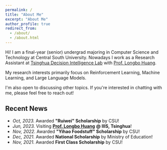 ```yaml
---
permalink: /
title: "About Me"
excerpt: "About Me"
author_profile: true
redirect_from: 
  - /about/
  - /about.html
---
```


Hi! I am a final-year (senior) undergrad majoring in Computer Science and Technology at Central South University. Nowadays I work as a Research Assistant at [Tsinghua Decision Intelligence Lab](https://people.iiis.tsinghua.edu.cn/~dilab/) with [Prof. Longbo Huang](https://people.iiis.tsinghua.edu.cn/~huang/).

My research interests primarily focus on Reinforcement Learning, Machine Learning, and Large Language Models.

I'm also open to discussing other topics. If you're interested in chatting with me, please feel free to reach out!

## Recent News
- *Oct, 2023.* Awarded **"Ruiwei" Scholarship** by CSU!
- *Jun, 2023.* Visiting [**Prof. Longbo Huang**](https://people.iiis.tsinghua.edu.cn/~huang/) **@ IIIS, Tsinghua**!
- *Nov, 2022.* Awarded **"Yihao Foodstuff" Scholarship** by CSU!
- *Dec, 2021.* Awarded **National Scholarship** by Ministry of Education!
- *Nov, 2021.* Awarded **First Class Scholarship** by CSU!
